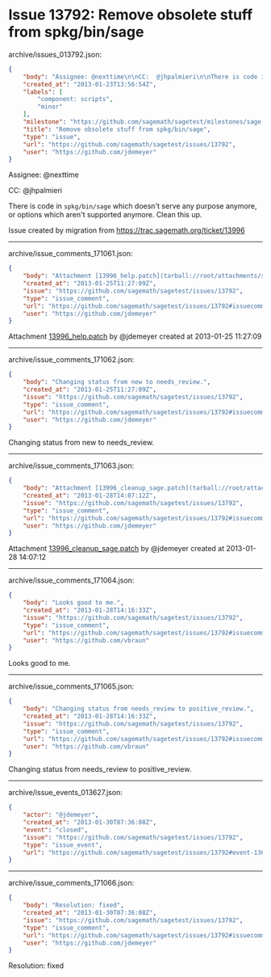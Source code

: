 # Issue 13792: Remove obsolete stuff from spkg/bin/sage

archive/issues_013792.json:
```json
{
    "body": "Assignee: @nexttime\n\nCC:  @jhpalmieri\n\nThere is code in `spkg/bin/sage` which doesn't serve any purpose anymore, or options which aren't supported anymore.  Clean this up.\n\nIssue created by migration from https://trac.sagemath.org/ticket/13996\n\n",
    "created_at": "2013-01-23T13:56:54Z",
    "labels": [
        "component: scripts",
        "minor"
    ],
    "milestone": "https://github.com/sagemath/sagetest/milestones/sage-5.7",
    "title": "Remove obsolete stuff from spkg/bin/sage",
    "type": "issue",
    "url": "https://github.com/sagemath/sagetest/issues/13792",
    "user": "https://github.com/jdemeyer"
}
```
Assignee: @nexttime

CC:  @jhpalmieri

There is code in `spkg/bin/sage` which doesn't serve any purpose anymore, or options which aren't supported anymore.  Clean this up.

Issue created by migration from https://trac.sagemath.org/ticket/13996





---

archive/issue_comments_171061.json:
```json
{
    "body": "Attachment [13996_help.patch](tarball://root/attachments/some-uuid/ticket13996/13996_help.patch) by @jdemeyer created at 2013-01-25 11:27:09",
    "created_at": "2013-01-25T11:27:09Z",
    "issue": "https://github.com/sagemath/sagetest/issues/13792",
    "type": "issue_comment",
    "url": "https://github.com/sagemath/sagetest/issues/13792#issuecomment-171061",
    "user": "https://github.com/jdemeyer"
}
```

Attachment [13996_help.patch](tarball://root/attachments/some-uuid/ticket13996/13996_help.patch) by @jdemeyer created at 2013-01-25 11:27:09



---

archive/issue_comments_171062.json:
```json
{
    "body": "Changing status from new to needs_review.",
    "created_at": "2013-01-25T11:27:09Z",
    "issue": "https://github.com/sagemath/sagetest/issues/13792",
    "type": "issue_comment",
    "url": "https://github.com/sagemath/sagetest/issues/13792#issuecomment-171062",
    "user": "https://github.com/jdemeyer"
}
```

Changing status from new to needs_review.



---

archive/issue_comments_171063.json:
```json
{
    "body": "Attachment [13996_cleanup_sage.patch](tarball://root/attachments/some-uuid/ticket13996/13996_cleanup_sage.patch) by @jdemeyer created at 2013-01-28 14:07:12",
    "created_at": "2013-01-28T14:07:12Z",
    "issue": "https://github.com/sagemath/sagetest/issues/13792",
    "type": "issue_comment",
    "url": "https://github.com/sagemath/sagetest/issues/13792#issuecomment-171063",
    "user": "https://github.com/jdemeyer"
}
```

Attachment [13996_cleanup_sage.patch](tarball://root/attachments/some-uuid/ticket13996/13996_cleanup_sage.patch) by @jdemeyer created at 2013-01-28 14:07:12



---

archive/issue_comments_171064.json:
```json
{
    "body": "Looks good to me.",
    "created_at": "2013-01-28T14:16:33Z",
    "issue": "https://github.com/sagemath/sagetest/issues/13792",
    "type": "issue_comment",
    "url": "https://github.com/sagemath/sagetest/issues/13792#issuecomment-171064",
    "user": "https://github.com/vbraun"
}
```

Looks good to me.



---

archive/issue_comments_171065.json:
```json
{
    "body": "Changing status from needs_review to positive_review.",
    "created_at": "2013-01-28T14:16:33Z",
    "issue": "https://github.com/sagemath/sagetest/issues/13792",
    "type": "issue_comment",
    "url": "https://github.com/sagemath/sagetest/issues/13792#issuecomment-171065",
    "user": "https://github.com/vbraun"
}
```

Changing status from needs_review to positive_review.



---

archive/issue_events_013627.json:
```json
{
    "actor": "@jdemeyer",
    "created_at": "2013-01-30T07:36:08Z",
    "event": "closed",
    "issue": "https://github.com/sagemath/sagetest/issues/13792",
    "type": "issue_event",
    "url": "https://github.com/sagemath/sagetest/issues/13792#event-13627"
}
```



---

archive/issue_comments_171066.json:
```json
{
    "body": "Resolution: fixed",
    "created_at": "2013-01-30T07:36:08Z",
    "issue": "https://github.com/sagemath/sagetest/issues/13792",
    "type": "issue_comment",
    "url": "https://github.com/sagemath/sagetest/issues/13792#issuecomment-171066",
    "user": "https://github.com/jdemeyer"
}
```

Resolution: fixed
